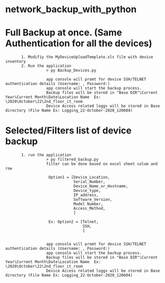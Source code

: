 # network_backup_with_python

# Full Backup at once. (Same Authentication for all the devices)
           1. Modifiy the MyDeviceUploadTemplate.xls file with device inventory
           2. Run the application 
                      > py Backup_Devices.py
           
                      app console will promt for device SSH/TELNET authentication details (Username: , Password:)
                      app console will start the backup process. 
                      Backup files will be stored in "Base DIR"\Current Year\Current Month\Date\Location Name  Ex: \2020\October\22\2nd_floor_it_room
                      Device Access related loggs will be stored in Base directory (File Name Ex: Logging_22-October-2020_120604)

# Selected/Filters list of device backup
           1. run the application
                      > py filtered_backup.py
                      filter can be done based on excel sheet colum and row
                               
                       Option1 = [Device_Location,
                                  Serial_Number,
                                  Device_Name_or_Hostname,
                                  Device_type,
                                  IP_address,
                                  Software_Version,
                                  Model Number,
                                  Access_Method,
                                  ]
                       
                       Ex: Option2 = [Telnet,
                                      SSH,
                                      ]
                                 
               
                      app console will promt for device SSH/TELNET authentication details (Username: , Password:)
                      app console will start the backup process. 
                      Backup files will be stored in "Base DIR"\Current Year\Current Month\Date\Location Name  Ex: \2020\October\22\2nd_floor_it_room
                      Device Access related loggs will be stored in Base directory (File Name Ex: Logging_22-October-2020_120604)
           
                    
                      



          
 
      
